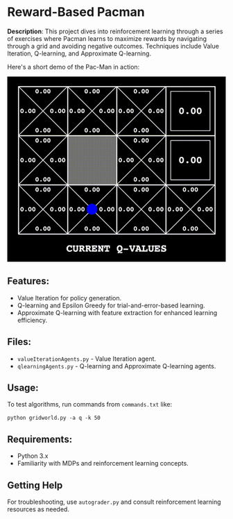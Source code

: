 # Reward-Based Pacman

**Description**: This project dives into reinforcement learning through a series of exercises where Pacman learns to maximize rewards by navigating through a grid and avoiding negative outcomes. Techniques include Value Iteration, Q-learning, and Approximate Q-learning.

Here's a short demo of the Pac-Man in action:

![Demo GIF](utils/demo.gif)

## Features:

- Value Iteration for policy generation.
- Q-learning and Epsilon Greedy for trial-and-error-based learning.
- Approximate Q-learning with feature extraction for enhanced learning efficiency.

## Files:

- `valueIterationAgents.py` - Value Iteration agent.
- `qlearningAgents.py` - Q-learning and Approximate Q-learning agents.

## Usage:

To test algorithms, run commands from `commands.txt` like:
```
python gridworld.py -a q -k 50
```

## Requirements:

- Python 3.x
- Familiarity with MDPs and reinforcement learning concepts.

## Getting Help

For troubleshooting, use `autograder.py` and consult reinforcement learning resources as needed.